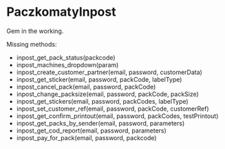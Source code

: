 # PaczkomatyInpost

Gem in the working.

Missing methods:
- inpost_get_pack_status(packcode)
- inpost_machines_dropdown(param)
- inpost_create_customer_partner(email, password, customerData)
- inpost_get_sticker(email, password, packCode, labelType)
- inpost_cancel_pack(email, password, packCode)
- inpost_change_packsize(email, password, packCode, packSize)
- inpost_get_stickers(email, password, packCodes, labelType)
- inpost_set_customer_ref(email, password, packCode, customerRef)
- inpost_get_confirm_printout(email, password, packCodes, testPrintout)
- inpost_get_packs_by_sender(email, password, parameters)
- inpost_get_cod_report(email, password, parameters)
- inpost_pay_for_pack(email, password, packcode)